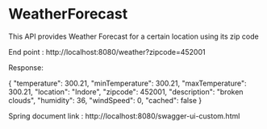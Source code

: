# WeatherForecast

This API provides Weather Forecast for a certain location using its zip code 

End point : http://localhost:8080/weather?zipcode=452001

Response: 

{
  "temperature": 300.21,
  "minTemperature": 300.21,
  "maxTemperature": 300.21,
  "location": "Indore",
  "zipcode": 452001,
  "description": "broken clouds",
  "humidity": 36,
  "windSpeed": 0,
  "cached": false
}


Spring document link : http://localhost:8080/swagger-ui-custom.html


